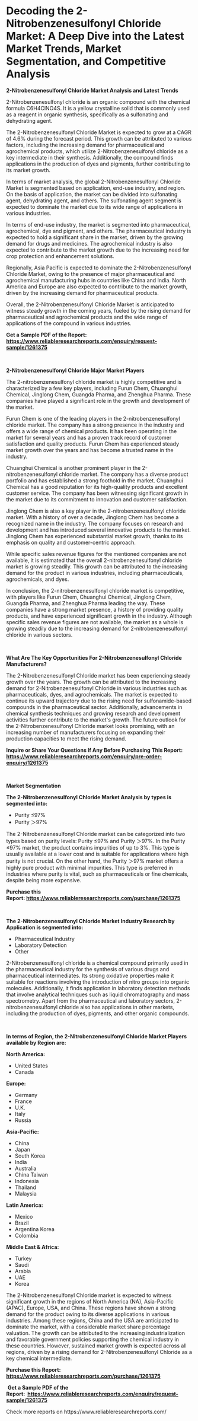 <p><h1>Decoding the 2-Nitrobenzenesulfonyl Chloride Market: A Deep Dive into the Latest Market Trends, Market Segmentation, and Competitive Analysis</h1></p><p><strong>2-Nitrobenzenesulfonyl Chloride Market Analysis and Latest Trends</strong></p>
<p><p>2-Nitrobenzenesulfonyl chloride is an organic compound with the chemical formula C6H4ClNO4S. It is a yellow crystalline solid that is commonly used as a reagent in organic synthesis, specifically as a sulfonating and dehydrating agent.</p><p>The 2-Nitrobenzenesulfonyl Chloride Market is expected to grow at a CAGR of 4.6% during the forecast period. This growth can be attributed to various factors, including the increasing demand for pharmaceutical and agrochemical products, which utilize 2-Nitrobenzenesulfonyl chloride as a key intermediate in their synthesis. Additionally, the compound finds applications in the production of dyes and pigments, further contributing to its market growth.</p><p>In terms of market analysis, the global 2-Nitrobenzenesulfonyl Chloride Market is segmented based on application, end-use industry, and region. On the basis of application, the market can be divided into sulfonating agent, dehydrating agent, and others. The sulfonating agent segment is expected to dominate the market due to its wide range of applications in various industries.</p><p>In terms of end-use industry, the market is segmented into pharmaceutical, agrochemical, dye and pigment, and others. The pharmaceutical industry is expected to hold a significant share in the market, driven by the growing demand for drugs and medicines. The agrochemical industry is also expected to contribute to the market growth due to the increasing need for crop protection and enhancement solutions.</p><p>Regionally, Asia Pacific is expected to dominate the 2-Nitrobenzenesulfonyl Chloride Market, owing to the presence of major pharmaceutical and agrochemical manufacturing hubs in countries like China and India. North America and Europe are also expected to contribute to the market growth, driven by the increasing demand for pharmaceutical products.</p><p>Overall, the 2-Nitrobenzenesulfonyl Chloride Market is anticipated to witness steady growth in the coming years, fueled by the rising demand for pharmaceutical and agrochemical products and the wide range of applications of the compound in various industries.</p></p>
<p><strong>Get a Sample PDF of the Report:&nbsp; <a href="https://www.reliableresearchreports.com/enquiry/request-sample/1261375">https://www.reliableresearchreports.com/enquiry/request-sample/1261375</a></strong></p>
<p>&nbsp;</p>
<p><strong>2-Nitrobenzenesulfonyl Chloride Major Market Players</strong></p>
<p><p>The 2-nitrobenzenesulfonyl chloride market is highly competitive and is characterized by a few key players, including Furun Chem, Chuanghui Chemical, Jinglong Chem, Guangda Pharma, and Zhenghua Pharma. These companies have played a significant role in the growth and development of the market.</p><p>Furun Chem is one of the leading players in the 2-nitrobenzenesulfonyl chloride market. The company has a strong presence in the industry and offers a wide range of chemical products. It has been operating in the market for several years and has a proven track record of customer satisfaction and quality products. Furun Chem has experienced steady market growth over the years and has become a trusted name in the industry.</p><p>Chuanghui Chemical is another prominent player in the 2-nitrobenzenesulfonyl chloride market. The company has a diverse product portfolio and has established a strong foothold in the market. Chuanghui Chemical has a good reputation for its high-quality products and excellent customer service. The company has been witnessing significant growth in the market due to its commitment to innovation and customer satisfaction.</p><p>Jinglong Chem is also a key player in the 2-nitrobenzenesulfonyl chloride market. With a history of over a decade, Jinglong Chem has become a recognized name in the industry. The company focuses on research and development and has introduced several innovative products to the market. Jinglong Chem has experienced substantial market growth, thanks to its emphasis on quality and customer-centric approach.</p><p>While specific sales revenue figures for the mentioned companies are not available, it is estimated that the overall 2-nitrobenzenesulfonyl chloride market is growing steadily. This growth can be attributed to the increasing demand for the product in various industries, including pharmaceuticals, agrochemicals, and dyes.</p><p>In conclusion, the 2-nitrobenzenesulfonyl chloride market is competitive, with players like Furun Chem, Chuanghui Chemical, Jinglong Chem, Guangda Pharma, and Zhenghua Pharma leading the way. These companies have a strong market presence, a history of providing quality products, and have experienced significant growth in the industry. Although specific sales revenue figures are not available, the market as a whole is growing steadily due to the increasing demand for 2-nitrobenzenesulfonyl chloride in various sectors.</p></p>
<p>&nbsp;</p>
<p><strong>What Are The Key Opportunities For 2-Nitrobenzenesulfonyl Chloride Manufacturers?</strong></p>
<p><p>The 2-Nitrobenzenesulfonyl Chloride market has been experiencing steady growth over the years. The growth can be attributed to the increasing demand for 2-Nitrobenzenesulfonyl Chloride in various industries such as pharmaceuticals, dyes, and agrochemicals. The market is expected to continue its upward trajectory due to the rising need for sulfonamide-based compounds in the pharmaceutical sector. Additionally, advancements in chemical synthesis techniques and growing research and development activities further contribute to the market's growth. The future outlook for the 2-Nitrobenzenesulfonyl Chloride market looks promising, with an increasing number of manufacturers focusing on expanding their production capacities to meet the rising demand.</p></p>
<p><strong>Inquire or Share Your Questions If Any Before Purchasing This Report: <a href="https://www.reliableresearchreports.com/enquiry/pre-order-enquiry/1261375">https://www.reliableresearchreports.com/enquiry/pre-order-enquiry/1261375</a></strong></p>
<p>&nbsp;</p>
<p><strong>Market Segmentation</strong></p>
<p><strong>The 2-Nitrobenzenesulfonyl Chloride Market Analysis by types is segmented into:</strong></p>
<p><ul><li>Purity ≤97%</li><li>Purity ＞97%</li></ul></p>
<p><p>The 2-Nitrobenzenesulfonyl Chloride market can be categorized into two types based on purity levels: Purity ≤97% and Purity ＞97%. In the Purity ≤97% market, the product contains impurities of up to 3%. This type is usually available at a lower cost and is suitable for applications where high purity is not crucial. On the other hand, the Purity ＞97% market offers a highly pure product with minimal impurities. This type is preferred in industries where purity is vital, such as pharmaceuticals or fine chemicals, despite being more expensive.</p></p>
<p><strong>Purchase this Report:&nbsp;<a href="https://www.reliableresearchreports.com/purchase/1261375">https://www.reliableresearchreports.com/purchase/1261375</a></strong></p>
<p>&nbsp;</p>
<p><strong>The 2-Nitrobenzenesulfonyl Chloride Market Industry Research by Application is segmented into:</strong></p>
<p><ul><li>Pharmaceutical Industry</li><li>Laboratory Detection</li><li>Other</li></ul></p>
<p><p>2-Nitrobenzenesulfonyl chloride is a chemical compound primarily used in the pharmaceutical industry for the synthesis of various drugs and pharmaceutical intermediates. Its strong oxidative properties make it suitable for reactions involving the introduction of nitro groups into organic molecules. Additionally, it finds application in laboratory detection methods that involve analytical techniques such as liquid chromatography and mass spectrometry. Apart from the pharmaceutical and laboratory sectors, 2-nitrobenzenesulfonyl chloride also has applications in other markets, including the production of dyes, pigments, and other organic compounds.</p></p>
<p>&nbsp;</p>
<p><strong>In terms of Region, the 2-Nitrobenzenesulfonyl Chloride Market Players available by Region are:</strong></p>
<p>
    <p> <strong> North America: </strong>
        <ul>
            <li>United States</li>
            <li>Canada</li>
        </ul>
        </p> 
    <p> <strong> Europe: </strong>
        <ul>
            <li>Germany</li>
            <li>France</li>
            <li>U.K.</li>
            <li>Italy</li>
            <li>Russia</li>
        </ul>
        </p> 
    <p> <strong> Asia-Pacific: </strong>
        <ul>
            <li>China</li>
            <li>Japan</li>
            <li>South Korea</li>
            <li>India</li>
            <li>Australia</li>
            <li>China Taiwan</li>
            <li>Indonesia</li>
            <li>Thailand</li>
            <li>Malaysia</li>
        </ul>
        </p> 
    <p> <strong> Latin America: </strong>
        <ul>
            <li>Mexico</li>
            <li>Brazil</li>
            <li>Argentina Korea</li>
            <li>Colombia</li>
        </ul>
        </p> 
    <p> <strong> Middle East & Africa: </strong>
        <ul>
            <li>Turkey</li>
            <li>Saudi</li>
            <li>Arabia</li>
            <li>UAE</li>
            <li>Korea</li>
        </ul>
    </p>
    </p>
<p><p>The 2-Nitrobenzenesulfonyl Chloride market is expected to witness significant growth in the regions of North America (NA), Asia-Pacific (APAC), Europe, USA, and China. These regions have shown a strong demand for the product owing to its diverse applications in various industries. Among these regions, China and the USA are anticipated to dominate the market, with a considerable market share percentage valuation. The growth can be attributed to the increasing industrialization and favorable government policies supporting the chemical industry in these countries. However, sustained market growth is expected across all regions, driven by a rising demand for 2-Nitrobenzenesulfonyl Chloride as a key chemical intermediate.</p></p>
<p><strong>Purchase this Report: <a href="https://www.reliableresearchreports.com/purchase/1261375">https://www.reliableresearchreports.com/purchase/1261375</a></strong></p>
<p>&nbsp;<strong>Get a Sample PDF of the Report:&nbsp;&nbsp;<a href="https://www.reliableresearchreports.com/enquiry/request-sample/1261375">https://www.reliableresearchreports.com/enquiry/request-sample/1261375</a></strong></p>
<p><strong></strong></p>
<p>Check more reports on https://www.reliableresearchreports.com/</p>